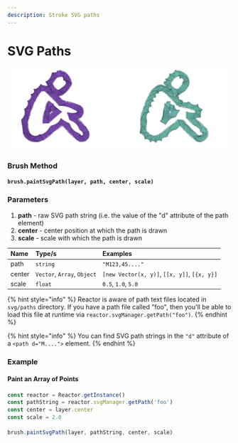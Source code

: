 ```yaml
---
description: Stroke SVG paths
---
```


# SVG Paths

![](../../.gitbook/assets/8fb86f.png)

### Brush Method <a id="overview"></a>

**`brush.paintSvgPath(layer, path, center, scale)`**

### ‌Parameters‌

1. **path** - raw SVG path string \(i.e. the value of the "d" attribute of the path element\)
2. **center** - center position at which the path is drawn
3. **scale** - scale with which the path is drawn

| Name | Type/s | Examples |
| :--- | :--- | :--- |
| path | `string` | `"M123,45...."` |
| center | `Vector`, `Array`, `Object` | `[new Vector(x, y)]`, `[[x, y]]`, `[{x, y}]` |
| scale | `float` | `0.5`, `1.0`, `5.0` |

{% hint style="info" %}
Reactor is aware of path text files located in `svg/paths` directory. If you have a path file called "foo", then you'll be able to load this file at runtime via `reactor.svgManager.getPath("foo")`.
{% endhint %}

{% hint style="info" %}
You can find SVG path strings in the `"d"` attribute of a `<path d="M....">` element.
{% endhint %}

### Example

#### Paint an Array of Points

```javascript
const reactor = Reactor.getInstance()
const pathString = reactor.svgManager.getPath('foo')
const center = layer.center
const scale = 2.0

brush.paintSvgPath(layer, pathString, center, scale)
```

